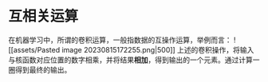 # 互相关运算
在机器学习中，所谓的卷积运算，一般指数据的互操作运算，举例而言：
![[assets/Pasted image 20230815172255.png|500]]
上述的卷积操作，将输入与核函数对应位置的数字相乘，并将结果**相加**，得到输出的一个元素。通过计算一圈得到最终的输出。
> 